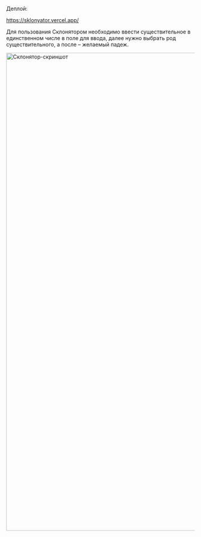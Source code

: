 Деплой:

https://sklonyator.vercel.app/

Для пользования Склонятором необходимо ввести существительное в единственном числе в поле для ввода, далее нужно выбрать род существительного, а после – желаемый падеж.

<img width="1280" alt="Склонятор-скриншот" src="https://user-images.githubusercontent.com/72749081/152490459-4db7c18a-ec11-47a7-be1c-4e4adb8562e9.png">

